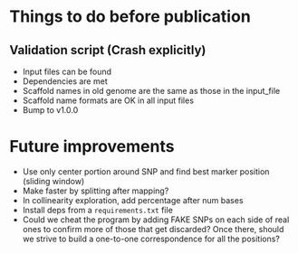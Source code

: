 # Things to do before publication

## Validation script (Crash explicitly)
- Input files can be found
- Dependencies are met
- Scaffold names in old genome are the same as those in the input_file
- Scaffold name formats are OK in all input files
- Bump to v1.0.0

# Future improvements
- Use only center portion around SNP and find best marker position (sliding window)
- Make faster by splitting after mapping?
- In collinearity exploration, add percentage after num bases
- Install deps from a `requirements.txt` file
- Could we cheat the program by adding FAKE SNPs on each side of real ones to confirm
  more of those that get discarded? Once there, should we strive to build a one-to-one
  correspondence for all the positions?
